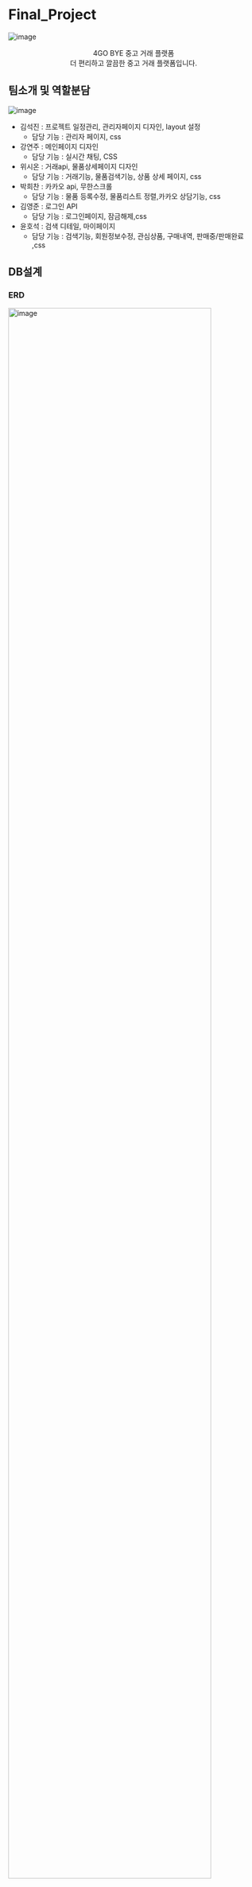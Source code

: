 
# Final_Project


![image](https://github.com/ruky1/Final_Project/assets/45508671/5fd85f81-a0a1-4621-af52-38c5b4e65096)
<br>
<div align=center> 
4GO BYE 중고 거래 플랫폼<br>
더 편리하고 깔끔한 중고 거래 플랫폼입니다. <br>
</div>
</div>


## 팀소개 및 역할분담
![image](https://github.com/ruky1/Final_Project/assets/45508671/7b70ce1e-b69b-4e79-8db1-13682c361224)


- 김석진 : 프로젝트 일정관리, 관리자페이지 디자인, layout 설정
   - 담당 기능 : 관리자 페이지, css
- 강연주 : 메인페이지 디자인
  - 담당 기능 : 실시간 채팅, CSS
- 위시온 : 거래api, 물품상세페이지 디자인
  - 담당 기능 : 거래기능, 물품검색기능, 상품 상세 페이지, css
- 박희찬 : 카카오 api, 무한스크롤
  - 담당 기능 : 물품 등록수정, 물품리스트 정렬,카카오 상담기능, css
- 김영준 : 로그인 API
  - 담당 기능 : 로그인페이지, 잠금해제,css
- 윤호석 : 검색 디테일, 마이페이지
  - 담당 기능 : 검색기능, 회원정보수정, 관심상품, 구매내역, 판매중/판매완료 ,css

## DB설계

### ERD
<img width="90%" alt="image" src="https://github.com/ruky1/Final_Project/assets/45508671/431cc60e-4718-4666-be47-dca31b3fcdc1">

## Tech Stacks
![image](https://github.com/ruky1/Final_Project/assets/45508671/1f007ff3-9119-4d11-8196-136caf7aa3a9)


<div><h4>프론트엔드</h4>
    <img src="https://img.shields.io/badge/Bootstrap-7952B3?style=flat&logo=Bootstrap&logoColor=white">
    <img src="https://img.shields.io/badge/HTML5-E34F26?style=flat&logo=HTML5&logoColor=white">
    <img src="https://img.shields.io/badge/CSS3-1572B6?style=flat&logo=CSS3&logoColor=white">
    <img src="https://img.shields.io/badge/jQuery-0769AD?style=flat&logo=jQuery&logoColor=white">
    <img src="https://img.shields.io/badge/Javascript-F7DF1E?style=flat&logo=Javascript&logoColor=white">
</div>

<div><h4>백엔드</h4>
  <img src="https://img.shields.io/badge/Java-007396?style=flat&logo=Java&logoColor=white">
  <img src="https://img.shields.io/badge/JSP-007396?style=flat&logo=Java&logoColor=white">
  <img src="https://img.shields.io/badge/Apache%20Tomcat-F8DC75?style=flat&logo=Apache%20Tomcat&logoColor=white">
</div>

<div><h4>DB</h4>
  <img src="https://img.shields.io/badge/MySQL-4479A1?style=flat&logo=MySQL&logoColor=white">
  <img src="https://img.shields.io/badge/AWS-232F3E?style=flat&logo=AWS&logoColor=white">
</div>

<div><h4>communication</h4>
  <img src="https://img.shields.io/badge/Github-181717?style=flat&logo=Github&logoColor=white">
  <img src="https://img.shields.io/badge/Discord-5865F2?style=flat&logo=Github&logoColor=white">
</div><br>



## 연락처

프로젝트와 관련된 문의 및 협업은 아래 연락처로 연락바랍니다.

- 김석진 이메일 : pou11uyt@naver.com
  - Git 주소 : [https://github.com/ruky1](https://github.com/ruky1)
- 강연주 이메일 : 123rkdduswn@naver.com
  - Git 주소 : [https://github.com/qqqkyj](https://github.com/qqqkyj)
- 위시온 이메일 : wson1948@gmail.com
  - Git 주소 : [https://github.com/wwishh](https://github.com/wwishh)
- 박희찬 이메일 : luis1018@naver.com
  - Git 주소 : [https://github.com/itephc](https://github.com/itephc)
- 김영준 이메일 : sleepysudal@naver.com
  - Git 주소 : [https://github.com/sleepysudal](https://github.com/sleepysudal)
- 윤호석 이메일 : hs970216@naver.com
  - Git 주소 : [https://github.com/otfeb](https://github.com/otfeb)


## 시연 영상

### 김영준

-회원가입시 대소문자 구분
![회원가입](https://github.com/ruky1/Final_Project/assets/45508671/1c915e45-726e-454f-b9b0-82805e684002)

- 카카오 로그인
![카카오로그인](https://github.com/ruky1/Final_Project/assets/45508671/1785ed54-3458-4550-b55f-7def630bf716)

- 로그인 비밀번호 체크
![로그인체크](https://github.com/ruky1/Final_Project/assets/45508671/a0f8bd42-783b-4817-b0a9-befbc39dc314)

- 로그인 반복실패시 잠금처리 
![아이디 락](https://github.com/ruky1/Final_Project/assets/45508671/8dff89a2-059c-4ba1-92dd-553d4375ccfa)

- 로그인 잠금 처리 해제
![아이디 락 해제](https://github.com/ruky1/Final_Project/assets/45508671/28f6f6be-c600-46a7-b812-42d1e53398f4)

- 아이디 찾기
![아이디 찾기](https://github.com/ruky1/Final_Project/assets/45508671/e3d38efb-879f-42a1-86aa-b59aab4858e7)

- 비밀번호 찾기
![문자인증 활용한 비밀번호 찾기](https://github.com/ruky1/Final_Project/assets/45508671/02aca832-873e-4308-bd9b-8ea750a128db)


### 박희찬
- 글쓰기 페이지
![글쓰기페이지GIF](https://github.com/ruky1/Final_Project/assets/45508671/079841db-3f7c-44d5-8bf6-ce41a0d6b7bb)

- 카드 타입 게시글 출력
![카드타입GIF](https://github.com/ruky1/Final_Project/assets/45508671/f6cfd622-bf0d-4956-8c0a-ffc7ce82772c)

- 리스트 타입 출력
![리스트타입GIF](https://github.com/ruky1/Final_Project/assets/45508671/cc4ef396-d2c5-4ecc-91df-7966ebb3e62e)

- 지역단위 게시글 출력
![지역단위GIF](https://github.com/ruky1/Final_Project/assets/45508671/d73af089-5c0c-4ae9-87d2-c0abc03dffb9)

- 플러스 친구
![플러스친구GIF](https://github.com/ruky1/Final_Project/assets/45508671/b2e93cfb-028f-48e2-801e-6b832fbbb166)




### 윤호석
- 검색 디테일<br>
  최근 검색어 저장
![최근 검색어 기능1](https://github.com/ruky1/Final_Project/assets/45508671/7a7d2943-5533-42c5-a781-43c301b2ec2c)
해당 결과로 이동
![최근 검색어 기능 2](https://github.com/ruky1/Final_Project/assets/45508671/16e0441f-6233-4f9a-9a6f-3fbeea3d336e)
검색어 중복 저장 방지
![최근 검색어 기능 3](https://github.com/ruky1/Final_Project/assets/45508671/21ed53d3-a90f-49c5-a806-d2dc352312aa)
최근 검색어 삭제
![최근 검색어 기능 4](https://github.com/ruky1/Final_Project/assets/45508671/c12a6050-5c8b-4234-9bc0-904186317953)

- 인기 검색어(조회수 기준 20위)
![인기검색어](https://github.com/ruky1/Final_Project/assets/45508671/0bd2556f-9d71-40ba-b955-3f3093f3da16)

- 비회원 검색기(최근 검색 저장X)
![비회원 검색](https://github.com/ruky1/Final_Project/assets/45508671/c1ebb683-6a29-4e9f-bbb0-65040cc7c7dd)

- 마이페이지
![회원정보수정](https://github.com/ruky1/Final_Project/assets/45508671/ef03c27e-45fc-4d18-9445-7a899edea6fa)

- 관심상품
![관심상품](https://github.com/ruky1/Final_Project/assets/45508671/b9cdf9da-fa12-415a-9152-5cd49792600b)

- 판매 완료
![판매완료 1](https://github.com/ruky1/Final_Project/assets/45508671/04354520-4b31-4785-b0e6-269d29743ded)
판매 완료시 구매불가
![판매완료 2](https://github.com/ruky1/Final_Project/assets/45508671/3d337268-d5f0-486c-af60-2751bd6a0b4f)




### 위시온
- 검색 결과 화면
![검색어 자동완성 및 해당 키워드 강조 표시](https://github.com/ruky1/Final_Project/assets/45508671/9a1a5c8c-2ae6-48d3-994b-669ca035ce83)

- 검색 카테고리 및 필터 적용
![검색 카테고리 및 필터 적용](https://github.com/ruky1/Final_Project/assets/45508671/b837b846-7af6-4f90-a29b-32e081ffbeec)


- 조회수 누적_관심 상품 등록 및 상태 유지
![조회수 누적_관심 상품 등록 및 상태 유지](https://github.com/ruky1/Final_Project/assets/45508671/47d9de88-8c13-4030-b64f-e682cc985cdc)

- 상품 상세 페이지
![댓글 작성 및 수정 삭제1](https://github.com/ruky1/Final_Project/assets/45508671/c487fb3a-3595-4c04-be65-26777f573d15)

- 카카오페이 결제
![카카오페이 결제](https://github.com/ruky1/Final_Project/assets/45508671/6368b96d-2070-4617-b340-a7c61651ca5b)

-회원 등급 
![회원 등급](https://github.com/ruky1/Final_Project/assets/45508671/25eb10dd-6d98-46af-989e-f6677a9f50f4)

### 강연주
- 채팅구현


### 김석진 
- 관리자 페이지 이동 -로그인-
![어드민페이지 이동 -로그인](https://github.com/ruky1/Final_Project/assets/45508671/b48599be-c29c-4886-b8e9-2bf0184513be)

- 관리자 페이지 메인 
![어드민페이지 메인 그래프변동](https://github.com/ruky1/Final_Project/assets/45508671/4dbdebd5-a239-4b9c-86f2-f6380898fff0)

- 공지사항 다중모달 및 페이징
![어드민페이지 공지사항 다중모달,페이징처리](https://github.com/ruky1/Final_Project/assets/45508671/0d947c30-fd9e-496b-925e-e5d44f5a02f0)

- 공지사항 추가 수정 삭제
![어드민페이지 공지사항 추가수정삭제](https://github.com/ruky1/Final_Project/assets/45508671/f47c0505-dfae-4da7-ad40-5f6dc7d133c7)

- 공지사항 회원목록,거래내역
![어드민페이지 회원목록,거래내역이동](https://github.com/ruky1/Final_Project/assets/45508671/b7e9b727-a565-487a-baea-e2b9f92ba425)

- 권한에 따른 제약
![어드민페이지 상위권한](https://github.com/ruky1/Final_Project/assets/45508671/e7ab7197-52b0-4c8e-a0ef-f46b17f62112)


